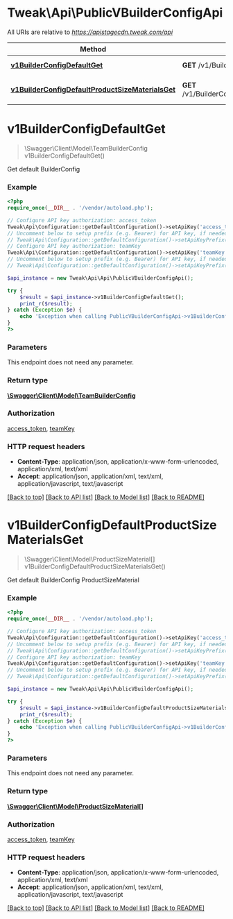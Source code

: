 # Tweak\Api\PublicVBuilderConfigApi

All URIs are relative to *https://apistagecdn.tweak.com/api*

Method | HTTP request | Description
------------- | ------------- | -------------
[**v1BuilderConfigDefaultGet**](PublicVBuilderConfigApi.md#v1BuilderConfigDefaultGet) | **GET** /v1/BuilderConfig/default | Get default BuilderConfig
[**v1BuilderConfigDefaultProductSizeMaterialsGet**](PublicVBuilderConfigApi.md#v1BuilderConfigDefaultProductSizeMaterialsGet) | **GET** /v1/BuilderConfig/default/productSizeMaterials | Get default BuilderConfig ProductSizeMaterial


# **v1BuilderConfigDefaultGet**
> \Swagger\Client\Model\TeamBuilderConfig v1BuilderConfigDefaultGet()

Get default BuilderConfig

### Example
```php
<?php
require_once(__DIR__ . '/vendor/autoload.php');

// Configure API key authorization: access_token
Tweak\Api\Configuration::getDefaultConfiguration()->setApiKey('access_token', 'YOUR_API_KEY');
// Uncomment below to setup prefix (e.g. Bearer) for API key, if needed
// Tweak\Api\Configuration::getDefaultConfiguration()->setApiKeyPrefix('access_token', 'Bearer');
// Configure API key authorization: teamKey
Tweak\Api\Configuration::getDefaultConfiguration()->setApiKey('teamKey', 'YOUR_API_KEY');
// Uncomment below to setup prefix (e.g. Bearer) for API key, if needed
// Tweak\Api\Configuration::getDefaultConfiguration()->setApiKeyPrefix('teamKey', 'Bearer');

$api_instance = new Tweak\Api\Api\PublicVBuilderConfigApi();

try {
    $result = $api_instance->v1BuilderConfigDefaultGet();
    print_r($result);
} catch (Exception $e) {
    echo 'Exception when calling PublicVBuilderConfigApi->v1BuilderConfigDefaultGet: ', $e->getMessage(), PHP_EOL;
}
?>
```

### Parameters
This endpoint does not need any parameter.

### Return type

[**\Swagger\Client\Model\TeamBuilderConfig**](../Model/TeamBuilderConfig.md)

### Authorization

[access_token](../../README.md#access_token), [teamKey](../../README.md#teamKey)

### HTTP request headers

 - **Content-Type**: application/json, application/x-www-form-urlencoded, application/xml, text/xml
 - **Accept**: application/json, application/xml, text/xml, application/javascript, text/javascript

[[Back to top]](#) [[Back to API list]](../../README.md#documentation-for-api-endpoints) [[Back to Model list]](../../README.md#documentation-for-models) [[Back to README]](../../README.md)

# **v1BuilderConfigDefaultProductSizeMaterialsGet**
> \Swagger\Client\Model\ProductSizeMaterial[] v1BuilderConfigDefaultProductSizeMaterialsGet()

Get default BuilderConfig ProductSizeMaterial

### Example
```php
<?php
require_once(__DIR__ . '/vendor/autoload.php');

// Configure API key authorization: access_token
Tweak\Api\Configuration::getDefaultConfiguration()->setApiKey('access_token', 'YOUR_API_KEY');
// Uncomment below to setup prefix (e.g. Bearer) for API key, if needed
// Tweak\Api\Configuration::getDefaultConfiguration()->setApiKeyPrefix('access_token', 'Bearer');
// Configure API key authorization: teamKey
Tweak\Api\Configuration::getDefaultConfiguration()->setApiKey('teamKey', 'YOUR_API_KEY');
// Uncomment below to setup prefix (e.g. Bearer) for API key, if needed
// Tweak\Api\Configuration::getDefaultConfiguration()->setApiKeyPrefix('teamKey', 'Bearer');

$api_instance = new Tweak\Api\Api\PublicVBuilderConfigApi();

try {
    $result = $api_instance->v1BuilderConfigDefaultProductSizeMaterialsGet();
    print_r($result);
} catch (Exception $e) {
    echo 'Exception when calling PublicVBuilderConfigApi->v1BuilderConfigDefaultProductSizeMaterialsGet: ', $e->getMessage(), PHP_EOL;
}
?>
```

### Parameters
This endpoint does not need any parameter.

### Return type

[**\Swagger\Client\Model\ProductSizeMaterial[]**](../Model/ProductSizeMaterial.md)

### Authorization

[access_token](../../README.md#access_token), [teamKey](../../README.md#teamKey)

### HTTP request headers

 - **Content-Type**: application/json, application/x-www-form-urlencoded, application/xml, text/xml
 - **Accept**: application/json, application/xml, text/xml, application/javascript, text/javascript

[[Back to top]](#) [[Back to API list]](../../README.md#documentation-for-api-endpoints) [[Back to Model list]](../../README.md#documentation-for-models) [[Back to README]](../../README.md)

